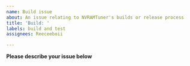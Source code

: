 ```yaml
---
name: Build issue
about: An issue relating to NVRAMTuner's builds or release process
title: 'Build: '
labels: build and test
assignees: Reeceeboii

---
```


**Please describe your issue below**
